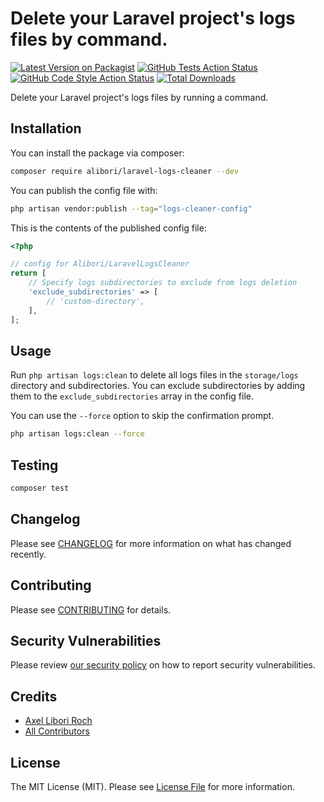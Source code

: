 # Delete your Laravel project's logs files by command.

[![Latest Version on Packagist](https://img.shields.io/packagist/v/alibori/laravel-logs-cleaner.svg?style=flat-square)](https://packagist.org/packages/alibori/laravel-logs-cleaner)
[![GitHub Tests Action Status](https://img.shields.io/github/actions/workflow/status/alibori/laravel-logs-cleaner/run-tests.yml?branch=main&label=tests&style=flat-square)](https://github.com/alibori/laravel-logs-cleaner/actions?query=workflow%3Arun-tests+branch%3Amain)
[![GitHub Code Style Action Status](https://img.shields.io/github/actions/workflow/status/alibori/laravel-logs-cleaner/fix-php-code-style-issues.yml?branch=main&label=code%20style&style=flat-square)](https://github.com/alibori/laravel-logs-cleaner/actions?query=workflow%3A"Fix+PHP+code+style+issues"+branch%3Amain)
[![Total Downloads](https://img.shields.io/packagist/dt/alibori/laravel-logs-cleaner.svg?style=flat-square)](https://packagist.org/packages/alibori/laravel-logs-cleaner)

Delete your Laravel project's logs files by running a command.

## Installation

You can install the package via composer:

```bash
composer require alibori/laravel-logs-cleaner --dev
```

You can publish the config file with:

```bash
php artisan vendor:publish --tag="logs-cleaner-config"
```

This is the contents of the published config file:

```php
<?php

// config for Alibori/LaravelLogsCleaner
return [
    // Specify logs subdirectories to exclude from logs deletion
    'exclude_subdirectories' => [
        // 'custom-directory',
    ],
];
```

## Usage

Run `php artisan logs:clean` to delete all logs files in the `storage/logs` directory and subdirectories. You can exclude subdirectories by adding them to the `exclude_subdirectories` array in the config file.

You can use the `--force` option to skip the confirmation prompt.

```bash
php artisan logs:clean --force
```

## Testing

```bash
composer test
```

## Changelog

Please see [CHANGELOG](CHANGELOG.md) for more information on what has changed recently.

## Contributing

Please see [CONTRIBUTING](CONTRIBUTING.md) for details.

## Security Vulnerabilities

Please review [our security policy](../../security/policy) on how to report security vulnerabilities.

## Credits

- [Axel Libori Roch](https://github.com/alibori)
- [All Contributors](../../contributors)

## License

The MIT License (MIT). Please see [License File](LICENSE.md) for more information.
